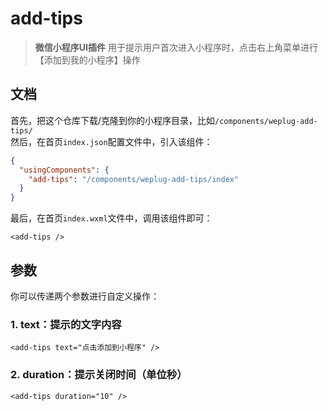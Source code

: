 # add-tips
> **微信小程序UI插件**
> 用于提示用户首次进入小程序时，点击右上角菜单进行【添加到我的小程序】操作

## 文档
首先，把这个仓库下载/克隆到你的小程序目录，比如`/components/weplug-add-tips/`    
然后，在首页`index.json`配置文件中，引入该组件：
``` json
{
  "usingComponents": {
    "add-tips": "/components/weplug-add-tips/index"
  }
}
```
最后，在首页`index.wxml`文件中，调用该组件即可：
``` wxml
<add-tips />
```

## 参数
你可以传递两个参数进行自定义操作：

### 1. text：提示的文字内容
``` wxml
<add-tips text="点击添加到小程序" />
```

### 2. duration：提示关闭时间（单位秒）
``` wxml
<add-tips duration="10" />
```
